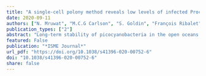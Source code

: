 ```yaml
---
title: "A single-cell polony method reveals low levels of infected Prochlorococcus in oligotrophic waters despite high cyanophage abundances"
date: 2020-09-11
authors: ["N. Mruwat", "M.C.G Carlson", "S. Goldin", "François Ribalet", "S. Kirzner", "Y. Hulata", "S.J. Beckett", "D. Shitrit", "Joshua Weitz", "E.Virginia Armbrust", "Debbie Lindell"]
publication_types: ["2"]
abstract: "Long-term stability of picocyanobacteria in the open oceans is maintained by a balance between synchronous division and death on daily timescales. Viruses are considered a major source of microbial mortality, however, current methods to measure infection have significant methodological limitations. Here we describe a method that pairs flow-cytometric sorting with a PCR-based polony technique to simultaneously screen thousands of taxonomically resolved individual cells for intracellular virus DNA, enabling sensitive, high-throughput, and direct quantification of infection by different virus lineages. Under controlled conditions with picocyanobacteria-cyanophage models, the method detected infection throughout the lytic cycle and discriminated between varying infection levels. In North Pacific subtropical surface waters, the method revealed that only a small percentage of Prochlorococcus (0.35–1.6%) were infected, predominantly by T4-like cyanophages, and that infection oscillated 2-fold in phase with the diel cycle. This corresponds to 0.35–4.8% of Prochlorococcus mortality daily. Cyanophages were 2–4-fold more abundant than Prochlorococcus, indicating that most encounters did not result in infection and suggesting infection is mitigated via host resistance, reduced phage infectivity and inefficient adsorption. This method will enable quantification of infection for key microbial taxa across oceanic regimes and will help determine the extent that viruses shape microbial communities and ecosystem level processes."
featured: False
publication: "*ISME Journal*"
url_pdf: "https://doi.org/10.1038/s41396-020-00752-6"
doi: "10.1038/s41396-020-00752-6"
share: false
---
```


